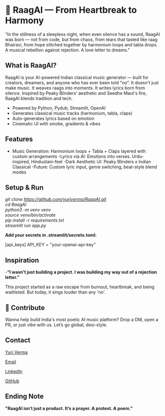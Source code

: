 # 🎵 RaagAI — From Heartbreak to Harmony
"In the stillness of a sleepless night, when even silence has a sound, RaagAI was born — not from code, but from chaos, from tears that tasted like raag Bhairavi, from hope stitched together by harmonium loops and tabla drops. A musical rebellion against rejection. A love letter to dreams."

## What is RaagAI?
RaagAI is your AI-powered Indian classical music generator — built for creators, dreamers, and anyone who has ever been told "no".
It doesn't just make music. It weaves raags into moments. It writes lyrics born from silence.
Inspired by Peaky Blinders’ aesthetic and Seedhe Maut's fire, RaagAI blends tradition and tech.

- Powered by Python, Pydub, Streamlit, OpenAI
- Generates classical music tracks (harmonium, tabla, claps)
- Auto-generates lyrics based on emotion
- Cinematic UI with smoke, gradients & vibes

## Features

- Music Generation: Harmonium loops + Tabla + Claps layered with custom arrangements
-Lyrics via AI: Emotions into verses. Urdu-inspired, Hindustani-feel
-Dark Aesthetic UI: Peaky Blinders x Indian Classical
-Future: Custom lyric input, genre switching, beat-style blend modes

## Setup & Run

*git clone https://github.com/yuriverma/RaagAI.git*
<br> *cd RaagAI*
<br> *python3 -m venv venv*
<br> *source venv/bin/activate*
<br> *pip install -r requirements.txt*
<br> *streamlit run app.py*

**Add your secrets in .streamlit/secrets.toml:**

[api_keys]
API_KEY = "your-openai-api-key"

## Inspiration

-**“I wasn’t just building a project. I was building my way out of a rejection letter.”**

This project started as a raw escape from burnout, heartbreak, and being waitlisted. But today, it sings louder than any 'no'.

## 🤝 Contribute
Wanna help build India's most poetic AI music platform?
Drop a DM, open a PR, or just vibe with us. Let’s go global, desi-style.


## Contact

 [Yuri Verma](https://yuriverma.github.io/)

 [Email](yuriverma2006@gmail.com)

 [LinkedIn](https://www.linkedin.com/in/yuri-verma/)

 [GitHub](https://github.com/yuriverma)


## Ending Note

**"RaagAI isn’t just a product. It’s a prayer. A protest. A poem."**
